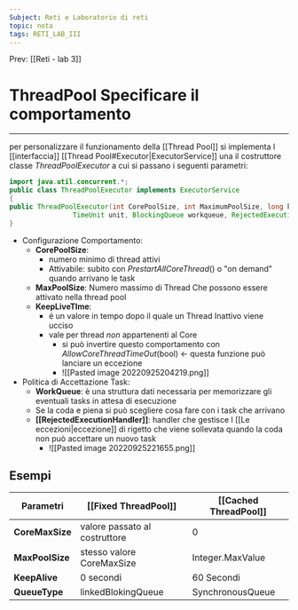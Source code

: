 ```yaml
---
Subject: Reti e Laboratorio di reti
topic: nota
tags: RETI_LAB_III
---
```


Prev: [[Reti - lab 3]]

# ThreadPool Specificare il comportamento
---
per personalizzare il funzionamento della [[Thread Pool]] si implementa l [[interfaccia]] [[Thread Pool#Executor|ExecutorService]] una il costruttore classe _ThreadPoolExecutor_ a cui si passano i seguenti parametri:
```java
import java.util.concurrent.*;
public class ThreadPoolExecutor implements ExecutorService 
{
public ThreadPoolExecutor(int CorePoolSize, int MaximumPoolSize, long keepAliveTime,
				TimeUnit unit, BlockingQueue workqueue, RejectedExecutionHandler handler)
}
```
- Configurazione Comportamento:
	- __CorePoolSize__:
		- numero minimo di thread attivi 
		- Attivabile: subito con _PrestartAllCoreThread_() o "on demand" quando arrivano le task
	- __MaxPoolSize__: Numero massimo di Thread Che possono essere attivato nella thread pool
	- __KeepLiveTIme__: 
		- é un valore in tempo dopo il quale un Thread Inattivo viene ucciso
		- vale per thread _non_ appartenenti al Core
			- si può invertire questo comportamento con _AllowCoreThreadTimeOut_(bool) <- questa funzione può lanciare un eccezione
			- ![[Pasted image 20220925204219.png]]
- Politica di Accettazione Task:
	- __WorkQueue__: è una struttura dati necessaria per memorizzare gli eventuali tasks in attesa di esecuzione
	-  Se la coda e piena si può scegliere cosa fare con i task che arrivano 
	- __[[RejectedExecutionHandler]]__: handler che gestisce l [[Le eccezioni|eccezione]] di rigetto che viene sollevata quando la coda non può accettare un nuovo task 
		- ![[Pasted image 20220925221655.png]]
	



## Esempi

| __Parametri__   | __[[Fixed ThreadPool]]__          | __[[Cached ThreadPool]]__ |
| ----------- | ----------------------------- | --------------------- |
| __CoreMaxSize__ | valore passato al costruttore | 0                     |
| __MaxPoolSize__ | stesso valore CoreMaxSize     | Integer.MaxValue      |
| __KeepAlive__   | 0 secondi                     | 60 Secondi            |
| __QueueType__   | linkedBlokingQueue            | SynchronousQueue      | 
